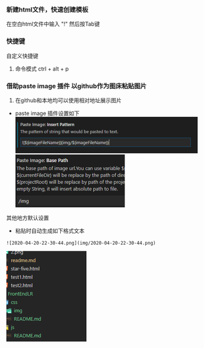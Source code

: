 ### 新建html文件，快速创建模板
在空白html文件中输入 "!" 然后按Tab键


### 快捷键
自定义快捷键
1. 命令模式
ctrl + alt + p

### 借助paste image 插件 以github作为图床粘贴图片
1. 在github和本地均可以使用相对地址展示图片

- paste image 插件设置如下
![2020-04-20-22-32-58.png](img/2020-04-20-22-32-58.png)
![2020-04-20-22-33-18.png](img/2020-04-20-22-33-18.png)

其他地方默认设置

- 粘贴时自动生成如下格式文本
```
![2020-04-20-22-30-44.png](img/2020-04-20-22-30-44.png)
```

![2020-04-20-22-30-44.png](img/2020-04-20-22-30-44.png)
